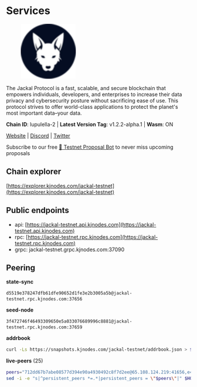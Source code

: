 # Services

<figure><img src="https://raw.githubusercontent.com/kj89/cosmos-images/main/logos/jackal.png" width="150" alt=""><figcaption></figcaption></figure>

The Jackal Protocol is a fast, scalable, and secure blockchain that empowers  individuals, developers, and enterprises to increase their data privacy and  cybersecurity posture without sacrificing ease of use. This protocol strives  to offer world-class applications to protect the planet's most important data–your data.

**Chain ID**: lupulella-2 | **Latest Version Tag**: v1.2.2-alpha.1 | **Wasm**: ON

[Website](https://jackalprotocol.com) | [Discord](https://discord.com/invite/5GKym3p6rj) | [Twitter](https://twitter.com/Jackal_Protocol)



Subscribe to our free [🤖 Testnet Proposal Bot](https://t.me/kjnodes_testnet_proposal_bot) to never miss upcoming proposals


## Chain explorer
[https://explorer.kjnodes.com/jackal-testnet](https://explorer.kjnodes.com/jackal-testnet)

## Public endpoints

* api: [https://jackal-testnet.api.kjnodes.com](https://jackal-testnet.api.kjnodes.com)
* rpc: [https://jackal-testnet.rpc.kjnodes.com](https://jackal-testnet.rpc.kjnodes.com)
* grpc: jackal-testnet.grpc.kjnodes.com:37090

## Peering

**state-sync**

```text
d5519e378247dfb61dfe90652d1fe3e2b3005a5b@jackal-testnet.rpc.kjnodes.com:37656
```

**seed-node**

```text
3f472746f46493309650e5a033076689996c8881@jackal-testnet.rpc.kjnodes.com:37659
```

**addrbook**
```bash
curl -Ls https://snapshots.kjnodes.com/jackal-testnet/addrbook.json > $HOME/.canine/config/addrbook.json
```

**live-peers** (25)
```bash
peers="712dd67b7abe08577d394e90a4930492c8f7d2ee@65.108.124.219:41656,e4e93ce4b050c9d821e15b69477f5da706121343@65.109.93.152:31656,09d9127972ded9e22f9f11833ed7fcfa149cf1fa@65.109.92.240:19126,5c2a752c9b1952dbed075c56c600c3a79b58c395@195.3.220.57:26906,2ededbdbd98580e22ae8c3676e37b6e1fc1d987b@142.132.248.253:23656,4ea723e652f11433734ae2aa6f364ef0510d6636@16.163.74.176:26626,cf3921d374ad226e4b2248626c285302cba5e55e@141.95.33.39:26656,2cdaa56d0778b20be8430069eefeab2138190355@78.46.106.75:37656,9a2c091798681f89b11f8eea370bf9c6284437c5@167.86.115.183:26656,11b91d243d43e761c96cfbf49f2f2bd06cce2df8@65.109.23.114:17556,0394449cab5a29f24dd4f37683d3b7622f27c0fc@65.108.206.118:61156,5eedbfbe64b942f4ab54db3842acf3bfab034c24@161.97.74.88:46656,a0f726a3dffb45d9cbde0913701bd757fcd7e434@157.90.2.254:36656,1b191fb9ef837dec648136097f94925a15dd85ab@213.170.135.20:26516,3aaeda343f226f9f2f00eeda53a20db438449c8c@89.58.45.204:46656,fd5b3021fe67406e63c1a3e3e89cb243bc0791c9@65.109.32.174:32656,bda5e61d05f423919783ff73dc096ac3a8eef5c3@65.108.57.170:26656,84af58201840781a0a62449d1dcdb0ad0cf5bdb3@91.223.3.144:26356,34bb04a3e226493e5d142c74bf78d2ed2803ee9d@213.133.100.172:27464,ec78732a7d5bdc1e27e8d7ac1bffe3881c9fb271@65.108.226.183:17556,d5519e378247dfb61dfe90652d1fe3e2b3005a5b@65.109.68.190:37656,dc84774683298e57a848b59b7c0d1a70477b4fc1@213.239.207.175:48656,ff5171d91cb033670238998dc84bdf69468bb053@51.89.232.234:27686,8a11570dbaa0f4d98ca2ef0ad117e9c1154d81b9@65.108.230.113:19126,ade4d8bc8cbe014af6ebdf3cb7b1e9ad36f412c0@176.9.82.221:17556"
sed -i -e "s|^persistent_peers *=.*|persistent_peers = \"$peers\"|" $HOME/.canine/config/config.toml
```
